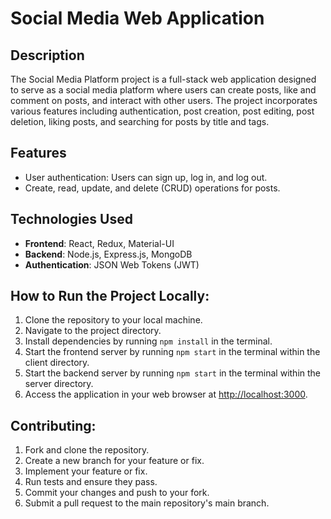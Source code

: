 # Social Media Web Application

## Description
The Social Media Platform project is a full-stack web application designed to serve as a social media platform where users can create posts, like and comment on posts, and interact with other users. The project incorporates various features including authentication, post creation, post editing, post deletion, liking posts, and searching for posts by title and tags.

## Features
- User authentication: Users can sign up, log in, and log out.
- Create, read, update, and delete (CRUD) operations for posts.

## Technologies Used
- **Frontend**: React, Redux, Material-UI
- **Backend**: Node.js, Express.js, MongoDB
- **Authentication**: JSON Web Tokens (JWT)

## How to Run the Project Locally:

1. Clone the repository to your local machine.
2. Navigate to the project directory.
3. Install dependencies by running `npm install` in the terminal.
4. Start the frontend server by running `npm start` in the terminal within the client directory.
5. Start the backend server by running `npm start` in the terminal within the server directory.
6. Access the application in your web browser at [http://localhost:3000](http://localhost:3000).

## Contributing:

1. Fork and clone the repository.
2. Create a new branch for your feature or fix.
3. Implement your feature or fix.
4. Run tests and ensure they pass.
5. Commit your changes and push to your fork.
6. Submit a pull request to the main repository's main branch.


